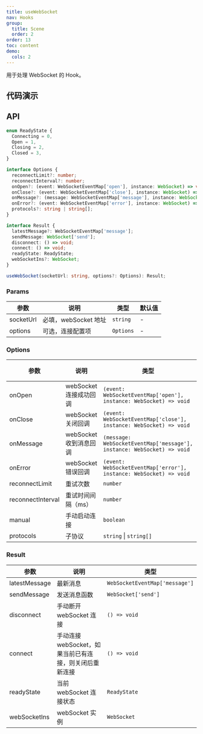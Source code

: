 ```yaml
---
title: useWebSocket
nav: Hooks
group:
  title: Scene
  order: 2
order: 13
toc: content
demo:
  cols: 2
---
```


用于处理 WebSocket 的 Hook。

## 代码演示

<code src="./demo/demo1.tsx"></code>

## API

```typescript
enum ReadyState {
  Connecting = 0,
  Open = 1,
  Closing = 2,
  Closed = 3,
}

interface Options {
  reconnectLimit?: number;
  reconnectInterval?: number;
  onOpen?: (event: WebSocketEventMap['open'], instance: WebSocket) => void;
  onClose?: (event: WebSocketEventMap['close'], instance: WebSocket) => void;
  onMessage?: (message: WebSocketEventMap['message'], instance: WebSocket) => void;
  onError?: (event: WebSocketEventMap['error'], instance: WebSocket) => void;
  protocols?: string | string[];
}

interface Result {
  latestMessage?: WebSocketEventMap['message'];
  sendMessage: WebSocket['send'];
  disconnect: () => void;
  connect: () => void;
  readyState: ReadyState;
  webSocketIns?: WebSocket;
}

useWebSocket(socketUrl: string, options?: Options): Result;
```

### Params

| 参数      | 说明                 | 类型      | 默认值 |
| --------- | -------------------- | --------- | ------ |
| socketUrl | 必填，webSocket 地址 | `string`  | -      |
| options   | 可选，连接配置项     | `Options` | -      |

### Options

| 参数 | 说明 | 类型 | 默认值 |
| --- | --- | --- | --- |
| onOpen | webSocket 连接成功回调 | `(event: WebSocketEventMap['open'], instance: WebSocket) => void` | - |
| onClose | webSocket 关闭回调 | `(event: WebSocketEventMap['close'], instance: WebSocket) => void` | - |
| onMessage | webSocket 收到消息回调 | `(message: WebSocketEventMap['message'], instance: WebSocket) => void` | - |
| onError | webSocket 错误回调 | `(event: WebSocketEventMap['error'], instance: WebSocket) => void` | - |
| reconnectLimit | 重试次数 | `number` | `3` |
| reconnectInterval | 重试时间间隔（ms） | `number` | `3000` |
| manual | 手动启动连接 | `boolean` | `false` |
| protocols | 子协议 | `string` \| `string[]` | - |

### Result

| 参数 | 说明 | 类型 |
| --- | --- | --- |
| latestMessage | 最新消息 | `WebSocketEventMap['message']` |
| sendMessage | 发送消息函数 | `WebSocket['send']` |
| disconnect | 手动断开 webSocket 连接 | `() => void` |
| connect | 手动连接 webSocket，如果当前已有连接，则关闭后重新连接 | `() => void` |
| readyState | 当前 webSocket 连接状态 | `ReadyState` |
| webSocketIns | webSocket 实例 | `WebSocket` |
